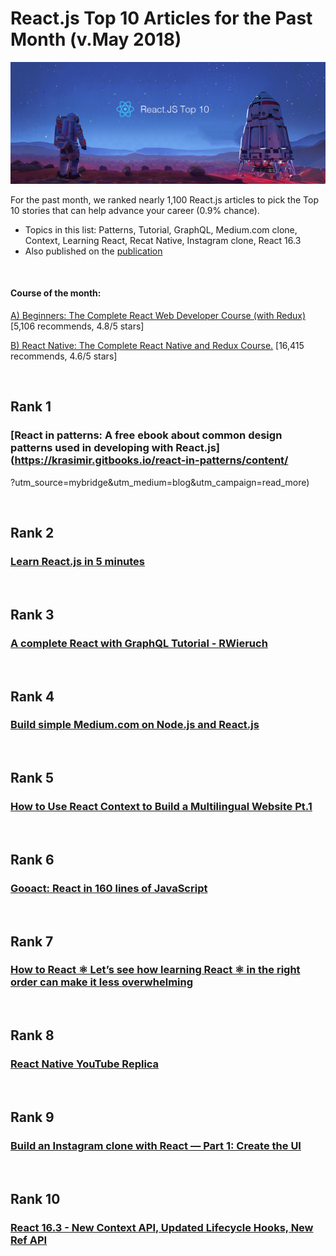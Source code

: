
# React.js Top 10 Articles for the Past Month (v.May 2018)

<img src="may-react-top10.jpg" width="800" alt="Mybridge"></a>

For the past month, we ranked nearly 1,100 React.js articles to pick the Top 10 stories that can help advance your career (0.9% chance).
 
* Topics in this list: Patterns, Tutorial, GraphQL, Medium.com clone, Context, Learning React, Recat Native, Instagram clone, React 16.3
* Also published on the [publication](https://goo.gl/tRTQEA)

<br>

#### Course of the month:

[A) Beginners: The Complete React Web Developer Course (with Redux)](http://bit.ly/2mM28xA) [5,106 recommends, 4.8/5 stars]

[B) React Native: The Complete React Native and Redux Course.](http://bit.ly/2lLyx6f) [16,415 recommends, 4.6/5 stars]

<br>

## Rank 1
### [React in patterns: A free ebook about common design patterns used in developing with React.js](https://krasimir.gitbooks.io/react-in-patterns/content/
?utm_source=mybridge&utm_medium=blog&utm_campaign=read_more)


<br>

## Rank 2
### [Learn React.js in 5 minutes](https://medium.freecodecamp.org/learn-react-js-in-5-minutes-526472d292f4?utm_source=mybridge&utm_medium=blog&utm_campaign=read_more)


<br>

## Rank 3
### [A complete React with GraphQL Tutorial - RWieruch](https://www.robinwieruch.de/react-with-graphql-tutorial?utm_source=mybridge&utm_medium=blog&utm_campaign=read_more)


<br>

## Rank 4
### [Build simple Medium.com on Node.js and React.js](https://codeburst.io/build-simple-medium-com-on-node-js-and-react-js-a278c5192f47?utm_source=mybridge&utm_medium=blog&utm_campaign=read_more)


<br>

## Rank 5
### [How to Use React Context to Build a Multilingual Website Pt.1](https://blog.alexdevero.com/react-context-multilingual-website-pt1?utm_source=mybridge&utm_medium=blog&utm_campaign=read_more)


<br>

## Rank 6
### [Gooact: React in 160 lines of JavaScript](https://medium.com/@sweetpalma/gooact-react-in-160-lines-of-javascript-44e0742ad60f?utm_source=mybridge&utm_medium=blog&utm_campaign=read_more)


<br>

## Rank 7
### [How to React ⚛️ Let’s see how learning React ⚛️ in the right order can make it less overwhelming](https://blog.kentcdodds.com/how-to-react-%EF%B8%8F-9e87f48414d2?utm_source=mybridge&utm_medium=blog&utm_campaign=read_more)


<br>

## Rank 8
### [React Native YouTube Replica](https://medium.com/react-native-training/react-native-youtube-replica-f378200d91f0?utm_source=mybridge&utm_medium=blog&utm_campaign=read_more)


<br>

## Rank 9
### [Build an Instagram clone with React — Part 1: Create the UI](https://pusher.com/tutorials/instagram-clone-part-1?utm_source=mybridge&utm_medium=blog&utm_campaign=read_more)


<br>

## Rank 10
### [React 16.3 - New Context API, Updated Lifecycle Hooks, New Ref API](https://www.youtube.com/watch?v=yaZzJ37Qb0U?utm_source=mybridge&utm_medium=blog&utm_campaign=read_more)
